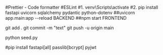 #Prettier - Code formatter
#ESLint
#1. venv\Scripts\activate
#2. pip install fastapi uvicorn sqlalchemy pydantic python-dotenv
##uvicorn app.main:app --reload  BACKEND
##npm start  FRONTEND

git add .
git commit -m "text"
git push -u origin main

python seed.py

#pip install fastapi[all] passlib[bcrypt] pyjwt
